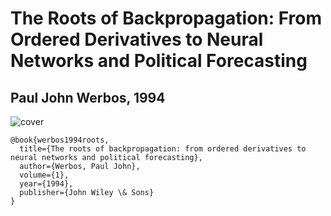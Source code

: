 # The Roots of Backpropagation: From Ordered Derivatives to Neural Networks and Political Forecasting
## Paul John Werbos, 1994

![cover](./cover.jpeg)

```
@book{werbos1994roots,
  title={The roots of backpropagation: from ordered derivatives to neural networks and political forecasting},
  author={Werbos, Paul John},
  volume={1},
  year={1994},
  publisher={John Wiley \& Sons}
}
```